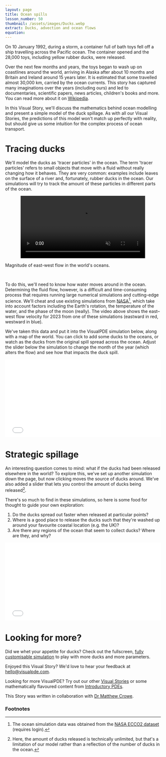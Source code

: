 ```yaml
---
layout: page
title: Ocean spills
lesson_number: 50
thumbnail: /assets/images/Ducks.webp
extract: Ducks, advection and ocean flows
equation:
---
```


On 10 January 1992, during a storm, a container full of bath toys fell off a ship travelling across the Pacific ocean. The container opened and the 28,000 toys, including yellow rubber ducks, were released.

Over the next few months and years, the toys began to wash up on coastlines around the world, arriving in Alaska after about 10 months and Britain and Ireland around 15 years later. It is estimated that some travelled almost 30,000 km, carried by the ocean currents. This story has captured many imaginations over the years (including ours) and led to documentaries, scientific papers, news articles, children's books and more. You can read more about it on [Wikipedia](https://en.wikipedia.org/wiki/Friendly_Floatees_spill).

In this Visual Story, we'll discuss the mathematics behind ocean modelling and present a simple model of the duck spillage. As with all our Visual Stories, the predictions of this model won't match up perfectly with reality, but should give us some intuition for the complex process of ocean transport.

# Tracing ducks

We'll model the ducks as 'tracer particles' in the ocean. The term 'tracer particles' refers to small objects that move with a fluid without really changing how it behaves. They are very common: examples include leaves on the surface of a river and, fortunately, rubber ducks in the ocean. Our simulations will try to track the amount of these particles in different parts of the ocean.

<video autoplay loop playsinline muted disableRemotePlayback width="80%" style="display:block;margin:0 auto;"><source src='../assets/ani/ocean_flow.mp4' type='video/mp4'><p>Magnitude of east-west flow in the world's oceans.</p></video><br>

To do this, we'll need to know how water moves around in the ocean. Determining the fluid flow, however, is a difficult and time-consuming process that requires running large numerical simulations and cutting-edge science. We'll cheat and use existing simulations from [NASA](https://podaac.jpl.nasa.gov)[^1], which take into account factors including the Earth's rotation, the temperature of the water, and the phase of the moon (really). The video above shows the east–west flow velocity for 2023 from one of these simulations (eastward in red, westward in blue).

We've taken this data and put it into the VisualPDE simulation below, along with a map of the world. You can click to add some ducks to the oceans, or watch as the ducks from the original spill spread across the ocean. Adjust the slider below the simulation to change the month of the year (which alters the flow) and see how that impacts the duck spill.

<iframe class="sim" id="simA" src="/sim/?preset=ducks&story&sf=1&reset_only&nomathjax" style="width:100%;max-width:100%;aspect-ratio:2/1" frameborder="0" loading="lazy"></iframe>
<p style="text-align:center;margin-top:0;"><vpde-slider
    iframe="simA"
    name="m"
    label="Month"
    min="1"
    max="12"
    value="1"
    step="1"
    min-label="January"
    max-label="December"
></vpde-slider></p>

# Strategic spillage

An interesting question comes to mind: what if the ducks had been released elsewhere in the world? To explore this, we've set up another simulation down the page, but now clicking moves the source of ducks around. We've also added a slider that lets you control the amount of ducks being released[^2].

There's so much to find in these simulations, so here is some food for thought to guide your own exploration:

1. Do the ducks spread out faster when released at particular points?
1. Where is a good place to release the ducks such that they're washed up around your favourite coastal location (e.g. the UK)?
1. Are there any regions of the ocean that seem to collect ducks? Where are they, and why?

<iframe class="sim" id="simB" src="/sim/?preset=ducksSource&story&sf=1&reset_only&nomathjax" style="width:100%;max-width:100%;aspect-ratio:2/1" frameborder="0" loading="lazy"></iframe>
<p style="text-align:center;margin-top:0;"><vpde-slider
    iframe="simB"
    name="m"
    label="Month"
    min="1"
    max="12"
    value="1"
    step="1"
    min-label="January"
    max-label="December"
></vpde-slider></p>
<p style="text-align:center;margin-top:0;"><vpde-slider
    iframe="simB"
    name="S"
    label="Ducks"
    min="0"
    max="1"
    value="1"
    step="0.01"
    min-label="None"
    max-label="Lots"
></vpde-slider></p>

# Looking for more?

Did we whet your appetite for ducks? Check out the fullscreen, [fully customisable simulation](/sim/?preset=ducks) to play with more ducks and more parameters.

Enjoyed this Visual Story? We'd love to hear your feedback at [hello@visualpde.com](mailto:hello@visualpde.com).

Looking for more VisualPDE? Try out our other [Visual Stories](/visual-stories) or some mathematically flavoured content from [Introductory PDEs](/basic-pdes).

This Story was written in collaboration with [Dr Matthew Crowe](https://mncrowe.github.io/).

### Footnotes

[^1]: The ocean simulation data was obtained from the [NASA ECCO2 dataset](https://ecco.jpl.nasa.gov/drive/files/ECCO2/cube92_latlon_quart_90S90N) (requires login).
[^2]: Here, the amount of ducks released is technically unlimited, but that's a limitation of our model rather than a reflection of the number of ducks in the ocean.

<script type='text/javascript'>
    run_only_one_sim(['simA', 'simB'])
</script>